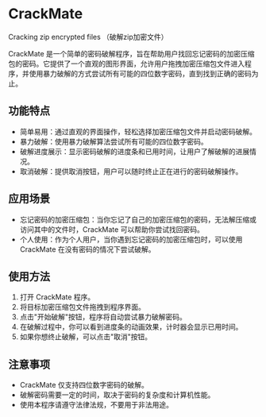 # CrackMate
Cracking zip encrypted files （破解zip加密文件）

CrackMate 是一个简单的密码破解程序，旨在帮助用户找回忘记密码的加密压缩包的密码。它提供了一个直观的图形界面，允许用户拖拽加密压缩包文件进入程序，并使用暴力破解的方式尝试所有可能的四位数字密码，直到找到正确的密码为止。

## 功能特点

- 简单易用：通过直观的界面操作，轻松选择加密压缩包文件并启动密码破解。
- 暴力破解：使用暴力破解算法尝试所有可能的四位数字密码。
- 破解进度展示：显示密码破解的进度条和已用时间，让用户了解破解的进展情况。
- 取消破解：提供取消按钮，用户可以随时终止正在进行的密码破解操作。

## 应用场景

- 忘记密码的加密压缩包：当你忘记了自己的加密压缩包的密码，无法解压缩或访问其中的文件时，CrackMate 可以帮助你尝试找回密码。
- 个人使用：作为个人用户，当你遇到忘记密码的加密压缩包时，可以使用 CrackMate 在没有密码的情况下尝试破解。

## 使用方法

1. 打开 CrackMate 程序。
2. 将目标加密压缩包文件拖拽到程序界面。
3. 点击"开始破解"按钮，程序将自动尝试暴力破解密码。
4. 在破解过程中，你可以看到进度条的动画效果，计时器会显示已用时间。
5. 如果你想终止破解，可以点击"取消"按钮。

## 注意事项

- CrackMate 仅支持四位数字密码的破解。
- 破解密码需要一定的时间，取决于密码的复杂度和计算机性能。
- 使用本程序请遵守法律法规，不要用于非法用途。
